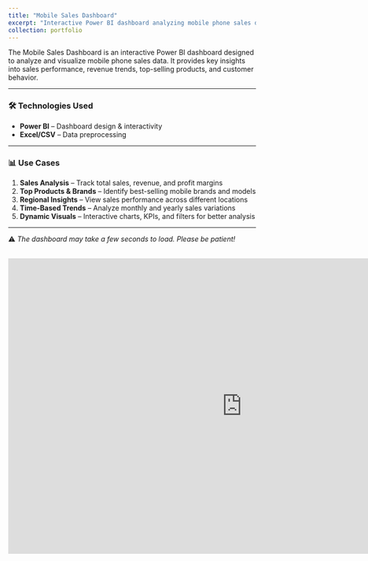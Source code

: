 ```yaml
---
title: "Mobile Sales Dashboard"
excerpt: "Interactive Power BI dashboard analyzing mobile phone sales data. <br/><img src='https://media.istockphoto.com/id/1323992763/photo/online-shopping-concept-smartphone-with-podium-on-yellow-background.jpg?s=612x612&w=0&k=20&c=WzT9pRUIRMkQHVNKwSG9o1OChBSC-2E-ZItXYFKZPQQ='>"
collection: portfolio
---
```


The Mobile Sales Dashboard is an interactive Power BI dashboard designed to analyze and visualize mobile phone sales data. It provides key insights into sales performance, revenue trends, top-selling products, and customer behavior.

---

### 🛠 Technologies Used

- **Power BI** – Dashboard design & interactivity  
- **Excel/CSV** – Data preprocessing  

---

### 📊 Use Cases

1. **Sales Analysis** – Track total sales, revenue, and profit margins  
2. **Top Products & Brands** – Identify best-selling mobile brands and models  
3. **Regional Insights** – View sales performance across different locations  
4. **Time-Based Trends** – Analyze monthly and yearly sales variations  
5. **Dynamic Visuals** – Interactive charts, KPIs, and filters for better analysis  

---

⚠️ *The dashboard may take a few seconds to load. Please be patient!*

<br/>

<iframe title="Mobiledashboard" width="950" height="600" src="https://app.powerbi.com/view?r=eyJrIjoiZDliZjE1ODItZjQyNy00NTVkLTlkYTgtMWUyNzQ4ZDM0ZTRhIiwidCI6IjUyYWRmODM1LTJlMjItNDkyZC04ZDUxLWIzMTNkYmNkN2NjZiJ9" frameborder="0" allowfullscreen="true"></iframe>
